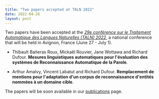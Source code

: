 ```yaml
---
title: "Two papers accepted at TALN 2022"
date: 2022-04-26
layout: post
---
```


Two papers have been accepted at the *[29e conférence sur le Traitement Automatique des Langues Naturelles (TALN) 2022](https://taln2022.univ-avignon.fr/)*, a national conference that will be held in Avignon, France (June 27 - July 1).


- Thibault Bañeras Roux, Mickaël Rouvier, Jane Wottawa and Richard Dufour.
  **Mesures linguistiques automatiques pour l'évaluation des systèmes de Reconnaissance Automatique de la Parole**.

- Arthur Amalvy, Vincent Labatut and Richard Dufour.
  **Remplacement de mentions pour l'adaptation d'un corpus de reconnaissance d'entités nommées à un domaine cible**.


The papers will be soon available in our [publications](publications.html) page.
